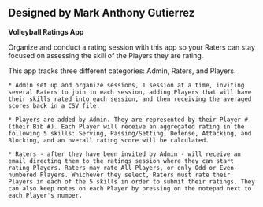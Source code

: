## Designed by Mark Anthony Gutierrez ##

**Volleyball Ratings App**

Organize and conduct a rating session with this app so your Raters can stay focused on assessing the skill of the Players they are rating. 

This app tracks three different categories: Admin, Raters, and Players.

    * Admin set up and organize sessions, 1 session at a time, inviting several Raters to join in each session, adding Players that will have their skills rated into each session, and then receiving the averaged scores back in a CSV file. 

    * Players are added by Admin. They are represented by their Player # (their Bib #). Each Player will receive an aggregated rating in the following 5 skills: Serving, Passing/Setting, Defense, Attacking, and Blocking, and an overall rating score will be calculated.

    * Raters - after they have been invited by Admin - will receive an email directing them to the ratings session where they can start rating Players. Raters may rate All Players, or only Odd or Even-numbered Players. Whichever they select, Raters must rate their Players in each of the 5 skills in order to submit their ratings. They can also keep notes on each Player by pressing on the notepad next to each Player's number.
